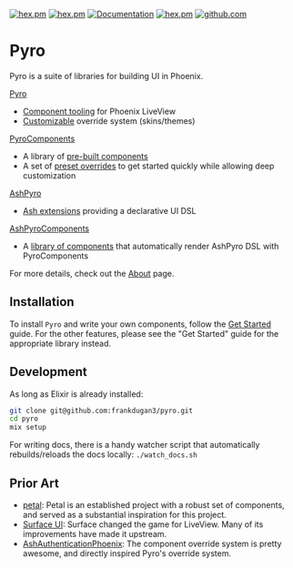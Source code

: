 [![hex.pm](https://img.shields.io/hexpm/l/pyro.svg)](https://hex.pm/packages/pyro)
[![hex.pm](https://img.shields.io/hexpm/v/pyro.svg)](https://hex.pm/packages/pyro)
[![Documentation](https://img.shields.io/badge/documentation-gray)](https://hexdocs.pm/pyro)
[![hex.pm](https://img.shields.io/hexpm/dt/pyro.svg)](https://hex.pm/packages/pyro)
[![github.com](https://img.shields.io/github/last-commit/frankdugan3/pyro.svg)](https://github.com/frankdugan3/pyro)

# Pyro

Pyro is a suite of libraries for building UI in Phoenix.

[Pyro](https://hexdocs.pm/pyro)

- [Component tooling](https://hexdocs.pm/pyro/Pyro.Component.html) for Phoenix LiveView
- [Customizable](https://hexdocs.pm/pyro/Pyro.Overrides.html) override system (skins/themes)

[PyroComponents](https://hexdocs.pm/pyro_components)

- A library of [pre-built components](https://hexdocs.pm/pyro_components)
- A set of [preset overrides](https://hexdocs.pm/pyro_components/PyroComponents.Overrides.BEM) to get started quickly while allowing deep customization

[AshPyro](https://hexdocs.pm/ash_pyro)

- [Ash extensions](https://hexdocs.pm/ash_pyro/AshPyro.Extensions.Resource.html) providing a declarative UI DSL

[AshPyroComponents](https://hexdocs.pm/ash_pyro_components)

- A [library of components](https://hexdocs.pm/ash_pyro_components/AshPyroComponents.html) that automatically render AshPyro DSL with PyroComponents

For more details, check out the [About](https://hexdocs.pm/pyro/about.html) page.

## Installation

To install `Pyro` and write your own components, follow the [Get Started](https://hexdocs.pm/pyro/get-started.html) guide. For the other features, please see the "Get Started" guide for the appropriate library instead.

## Development

As long as Elixir is already installed:

```sh
git clone git@github.com:frankdugan3/pyro.git
cd pyro
mix setup
```

For writing docs, there is a handy watcher script that automatically rebuilds/reloads the docs locally: `./watch_docs.sh`

## Prior Art

- [petal](https://petal.build/): Petal is an established project with a robust set of components, and served as a substantial inspiration for this project.
- [Surface UI](https://surface-ui.org/): Surface changed the game for LiveView. Many of its improvements have made it upstream.
- [AshAuthenticationPhoenix](https://github.com/team-alembic/ash_authentication_phoenix): The component override system is pretty awesome, and directly inspired Pyro's override system.
